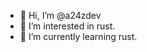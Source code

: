 - 👋 Hi, I’m @a24zdev
- 👀 I’m interested in rust.
- 🌱 I’m currently learning rust.


<!---
a24zdev/a24zdev is a ✨ special ✨ repository because its `README.md` (this file) appears on your GitHub profile.
You can click the Preview link to take a look at your changes.
--->
